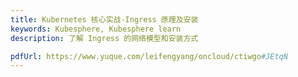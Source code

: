 ```yaml
---
title: Kubernetes 核心实战-Ingress 原理及安装
keywords: Kubesphere, Kubesphere learn
description: 了解 Ingress 的网络模型和安装方式

pdfUrl: https://www.yuque.com/leifengyang/oncloud/ctiwgo#JEtqN
---
```


